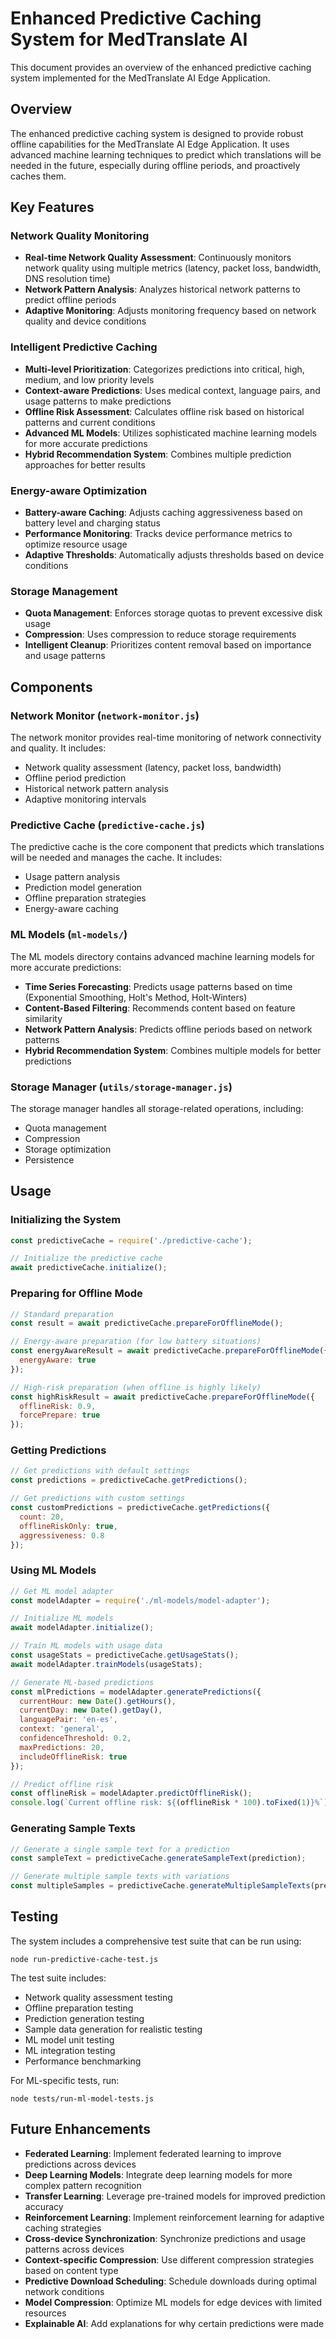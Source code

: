 # Enhanced Predictive Caching System for MedTranslate AI

This document provides an overview of the enhanced predictive caching system implemented for the MedTranslate AI Edge Application.

## Overview

The enhanced predictive caching system is designed to provide robust offline capabilities for the MedTranslate AI Edge Application. It uses advanced machine learning techniques to predict which translations will be needed in the future, especially during offline periods, and proactively caches them.

## Key Features

### Network Quality Monitoring

- **Real-time Network Quality Assessment**: Continuously monitors network quality using multiple metrics (latency, packet loss, bandwidth, DNS resolution time)
- **Network Pattern Analysis**: Analyzes historical network patterns to predict offline periods
- **Adaptive Monitoring**: Adjusts monitoring frequency based on network quality and device conditions

### Intelligent Predictive Caching

- **Multi-level Prioritization**: Categorizes predictions into critical, high, medium, and low priority levels
- **Context-aware Predictions**: Uses medical context, language pairs, and usage patterns to make predictions
- **Offline Risk Assessment**: Calculates offline risk based on historical patterns and current conditions
- **Advanced ML Models**: Utilizes sophisticated machine learning models for more accurate predictions
- **Hybrid Recommendation System**: Combines multiple prediction approaches for better results

### Energy-aware Optimization

- **Battery-aware Caching**: Adjusts caching aggressiveness based on battery level and charging status
- **Performance Monitoring**: Tracks device performance metrics to optimize resource usage
- **Adaptive Thresholds**: Automatically adjusts thresholds based on device conditions

### Storage Management

- **Quota Management**: Enforces storage quotas to prevent excessive disk usage
- **Compression**: Uses compression to reduce storage requirements
- **Intelligent Cleanup**: Prioritizes content removal based on importance and usage patterns

## Components

### Network Monitor (`network-monitor.js`)

The network monitor provides real-time monitoring of network connectivity and quality. It includes:

- Network quality assessment (latency, packet loss, bandwidth)
- Offline period prediction
- Historical network pattern analysis
- Adaptive monitoring intervals

### Predictive Cache (`predictive-cache.js`)

The predictive cache is the core component that predicts which translations will be needed and manages the cache. It includes:

- Usage pattern analysis
- Prediction model generation
- Offline preparation strategies
- Energy-aware caching

### ML Models (`ml-models/`)

The ML models directory contains advanced machine learning models for more accurate predictions:

- **Time Series Forecasting**: Predicts usage patterns based on time (Exponential Smoothing, Holt's Method, Holt-Winters)
- **Content-Based Filtering**: Recommends content based on feature similarity
- **Network Pattern Analysis**: Predicts offline periods based on network patterns
- **Hybrid Recommendation System**: Combines multiple models for better predictions

### Storage Manager (`utils/storage-manager.js`)

The storage manager handles all storage-related operations, including:

- Quota management
- Compression
- Storage optimization
- Persistence

## Usage

### Initializing the System

```javascript
const predictiveCache = require('./predictive-cache');

// Initialize the predictive cache
await predictiveCache.initialize();
```

### Preparing for Offline Mode

```javascript
// Standard preparation
const result = await predictiveCache.prepareForOfflineMode();

// Energy-aware preparation (for low battery situations)
const energyAwareResult = await predictiveCache.prepareForOfflineMode({
  energyAware: true
});

// High-risk preparation (when offline is highly likely)
const highRiskResult = await predictiveCache.prepareForOfflineMode({
  offlineRisk: 0.9,
  forcePrepare: true
});
```

### Getting Predictions

```javascript
// Get predictions with default settings
const predictions = predictiveCache.getPredictions();

// Get predictions with custom settings
const customPredictions = predictiveCache.getPredictions({
  count: 20,
  offlineRiskOnly: true,
  aggressiveness: 0.8
});
```

### Using ML Models

```javascript
// Get ML model adapter
const modelAdapter = require('./ml-models/model-adapter');

// Initialize ML models
await modelAdapter.initialize();

// Train ML models with usage data
const usageStats = predictiveCache.getUsageStats();
await modelAdapter.trainModels(usageStats);

// Generate ML-based predictions
const mlPredictions = modelAdapter.generatePredictions({
  currentHour: new Date().getHours(),
  currentDay: new Date().getDay(),
  languagePair: 'en-es',
  context: 'general',
  confidenceThreshold: 0.2,
  maxPredictions: 20,
  includeOfflineRisk: true
});

// Predict offline risk
const offlineRisk = modelAdapter.predictOfflineRisk();
console.log(`Current offline risk: ${(offlineRisk * 100).toFixed(1)}%`);
```

### Generating Sample Texts

```javascript
// Generate a single sample text for a prediction
const sampleText = predictiveCache.generateSampleText(prediction);

// Generate multiple sample texts with variations
const multipleSamples = predictiveCache.generateMultipleSampleTexts(prediction, 3);
```

## Testing

The system includes a comprehensive test suite that can be run using:

```
node run-predictive-cache-test.js
```

The test suite includes:

- Network quality assessment testing
- Offline preparation testing
- Prediction generation testing
- Sample data generation for realistic testing
- ML model unit testing
- ML integration testing
- Performance benchmarking

For ML-specific tests, run:

```
node tests/run-ml-model-tests.js
```

## Future Enhancements

- **Federated Learning**: Implement federated learning to improve predictions across devices
- **Deep Learning Models**: Integrate deep learning models for more complex pattern recognition
- **Transfer Learning**: Leverage pre-trained models for improved prediction accuracy
- **Reinforcement Learning**: Implement reinforcement learning for adaptive caching strategies
- **Cross-device Synchronization**: Synchronize predictions and usage patterns across devices
- **Context-specific Compression**: Use different compression strategies based on content type
- **Predictive Download Scheduling**: Schedule downloads during optimal network conditions
- **Model Compression**: Optimize ML models for edge devices with limited resources
- **Explainable AI**: Add explanations for why certain predictions were made
